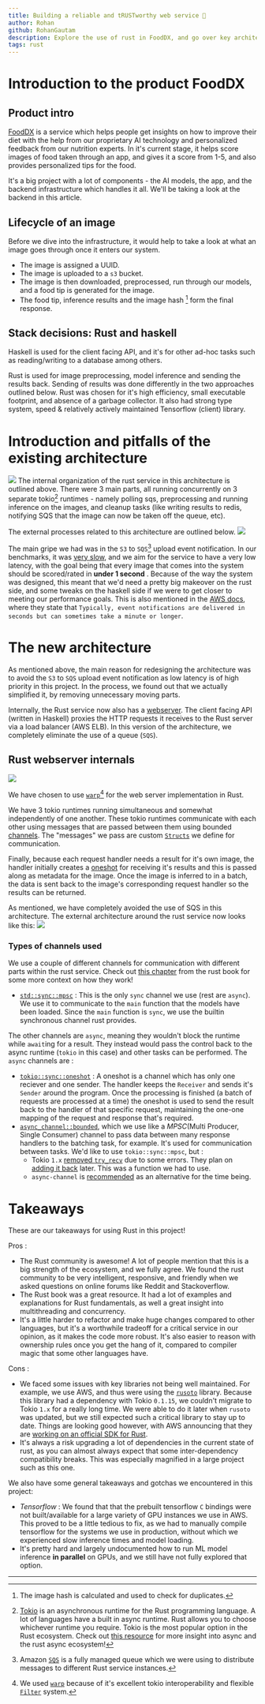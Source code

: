 ```yaml
---
title: Building a reliable and tRUSTworthy web service 🦀
author: Rohan
github: RohanGautam
description: Explore the use of rust in FoodDX, and go over key architectural decisions
tags: rust
---
```


# Introduction to the product FoodDX

## Product intro

[FoodDX](https://www.fooddx.com/) is a service which helps people get insights on how to improve their diet with the help from our proprietary AI technology and personalized feedback from our nutrition experts. In it's current stage, it helps score images of food taken through an app, and gives it a score from 1-5, and also provides personalized tips for the food.

It's a big project with a lot of components - the AI models, the app, and the backend infrastructure which handles it all. We'll be taking a look at the backend in this article.

## Lifecycle of an image

Before we dive into the infrastructure, it would help to take a look at what an image goes through once it enters our system.

- The image is assigned a UUID.
- The image is uploaded to a `s3` bucket.
- The image is then downloaded, preprocessed, run through our models, and a food tip is generated for the image.
- The food tip, inference results and the image hash [^1] form the final response.

## Stack decisions: Rust and haskell

Haskell is used for the client facing API, and it's for other ad-hoc tasks such as reading/writing to a database among others.

Rust is used for image preprocessing, model inference and sending the results back. Sending of results was done differently in the two approaches outlined below. Rust was chosen for it's high efficiency, small executable footprint, and absence of a garbage collector. It also had strong type system, speed & relatively actively maintained Tensorflow (client) library.

# Introduction and pitfalls of the existing architecture

![](../images/blogposts/v2-arch-diagram.png)
The internal organization of the rust service in this architecture is outlined above.
There were 3 main parts, all running concurrently on 3 separate tokio[^2] runtimes - namely polling sqs, preprocessing and running inference on the images, and cleanup tasks (like writing results to redis, notifying SQS that the image can now be taken off the queue, etc).

The external processes related to this architecture are outlined below.
![](../images/blogposts/v2-external-arch-diagram.png)

The main gripe we had was in the `S3` to `SQS`[^3] upload event notification. In our benchmarks, it was [very slow](https://github.com/Holmusk/aws_benchmarks/tree/master/s3_event_to_sqs), and we aim for the service to have a very low latency, with the goal being that every image that comes into the system should be scored/rated in **under 1 second** . Because of the way the system was designed, this meant that we'd need a pretty big makeover on the rust side, and some tweaks on the haskell side if we were to get closer to meeting our performance goals. This is also mentioned in the [AWS docs](https://docs.aws.amazon.com/AmazonS3/latest/userguide/NotificationHowTo.html), where they state that `Typically, event notifications are delivered in seconds but can sometimes take a minute or longer`.

# The new architecture

As mentioned above, the main reason for redesigning the architecture was to avoid the `S3` to `SQS` upload event notification as low latency is of high priority in this project. In the process, we found out that we actually simplified it, by removing unnecessary moving parts.

Internally, the Rust service now also has a [webserver](https://developer.mozilla.org/en-US/docs/Learn/Common_questions/What_is_a_web_server). The client facing API (written in Haskell) proxies the HTTP requests it receives to the Rust server via a load balancer (AWS ELB). In this version of the architecture, we completely eliminate the use of a queue (`SQS`).

## Rust webserver internals

![](../images/blogposts/v3-arch-diagram.png)

We have chosen to use [`warp`](https://github.com/seanmonstar/warp)[^4] for the web server implementation in Rust.

We have 3 tokio runtimes running simultaneous and somewhat independently of one another. These tokio runtimes communicate with each other using messages that are passed between them using bounded [channels](https://doc.rust-lang.org/book/ch16-02-message-passing.html). The "messages" we pass are custom [`Structs`](https://doc.rust-lang.org/book/ch05-01-defining-structs.html) we define for communication.

Finally, because each request handler needs a result for it's own image, the handler initially creates a [oneshot](https://tokio-rs.github.io/tokio/doc/tokio/sync/oneshot/index.html) for receiving it's results and this is passed along as metadata for the image. Once the image is inferred to in a batch, the data is sent back to the image's corresponding request handler so the results can be returned.

As mentioned, we have completely avoided the use of SQS in this architecture. The external architecture around the rust service now looks like this:
![](../images/blogposts/v3-external-arch-diagram.png)

### Types of channels used

We use a couple of different channels for communication with different parts within the rust service. Check out [this chapter](https://doc.rust-lang.org/book/ch16-02-message-passing.html) from the rust book for some more context on how they work!

- [`std::sync::mpsc`](https://doc.rust-lang.org/std/sync/mpsc/index.html) : This is the only `sync` channel we use (rest are `async`). We use it to communicate to the `main` function that the models have been loaded. Since the `main` function is `sync`, we use the builtin synchronous channel rust provides.

The other channels are `async`, meaning they wouldn't block the runtime while `await`ing for a result. They instead would pass the control back to the async runtime (`tokio` in this case) and other tasks can be performed. The `async` channels are :

- [`tokio::sync::oneshot`](https://docs.rs/tokio/1.5.0/tokio/sync/oneshot/index.html) : A oneshot is a channel which has only one reciever and one sender. The handler keeps the `Receiver` and sends it's `Sender` around the program. Once the processing is finished (a batch of requests are processed at a time) the oneshot is used to send the result back to the handler of that specific request, maintaining the one-one mapping of the request and response that's required.
- [`async_channel::bounded`](https://docs.rs/async-channel/1.6.1/async_channel/fn.bounded.html), which we use like a _MPSC_(Multi Producer, Single Consumer) channel to pass data between many response handlers to the batching task, for example. It's used for communication between tasks. We'd like to use `tokio::sync::mpsc`, but :
  - Tokio `1.x` [removed `try_recv`](https://github.com/tokio-rs/tokio/pull/3263) due to some errors. They plan on [adding it back](https://github.com/tokio-rs/tokio/issues/3350) later. This was a function we had to use.
  - `async-channel` is [recommended](https://github.com/tokio-rs/tokio/issues/3350#issuecomment-773952897) as an alternative for the time being.

# Takeaways

These are our takeaways for using Rust in this project!

Pros :

- The Rust community is awesome! A lot of people mention that this is a big strength of the ecosystem, and we fully agree. We found the rust community to be very intelligent, responsive, and friendly when we asked questions on online forums like Reddit and Stackoverflow.
- The Rust book was a great resource. It had a lot of examples and explanations for Rust fundamentals, as well a great insight into multithreading and concurrency.
- It's a little harder to refactor and make huge changes compared to other languages, but it's a worthwhile tradeoff for a critical service in our opinion, as it makes the code more robust. It's also easier to reason with ownership rules once you get the hang of it, compared to compiler magic that some other languages have.

Cons :

- We faced some issues with key libraries not being well maintained. For example, we use AWS, and thus were using the [`rusoto`](https://github.com/rusoto/rusoto) library. Because this library had a dependency with Tokio `0.1.15`, we couldn't migrate to Tokio `1.x` for a really long time. We were able to do it later when `rusoto` was updated, but we still expected such a critical library to stay up to date. Things are looking good however, with AWS announcing that they are [working on an official SDK for Rust](https://aws.amazon.com/blogs/developer/a-new-aws-sdk-for-rust-alpha-launch/).
- It's always a risk upgrading a lot of dependencies in the current state of rust, as you can almost always expect that some inter-dependency compatibility breaks. This was especially magnified in a large project such as this one.

We also have some general takeaways and gotchas we encountered in this project:

- _Tensorflow_ : We found that that the prebuilt tensorflow `C` bindings were not built/available for a large variety of GPU instances we use in AWS. This proved to be a little tedious to fix, as we had to manually compile tensorflow for the systems we use in production, without which we experienced slow inference times and model loading.
- It's pretty hard and largely undocumented how to run ML model inference **in parallel** on GPUs, and we still have not fully explored that option.

---

[^1]: The image hash is calculated and used to check for duplicates.
[^2]: [Tokio](https://tokio.rs/) is an asynchronous runtime for the Rust programming language. A lot of languages have a built in async runtime. Rust allows you to choose whichever runtime you require. Tokio is the most popular option in the Rust ecosystem. Check out [this resource](https://rust-lang.github.io/async-book/08_ecosystem/00_chapter.html) for more insight into async and the rust async ecosystem!
[^3]: Amazon [`SQS`](https://aws.amazon.com/sqs/) is a fully managed queue which we were using to distribute messages to different Rust service instances.
[^4]: We used [`warp`](https://github.com/seanmonstar/warp) because of it's excellent tokio interoperability and flexible [`Filter`](https://docs.rs/warp/0.1.0/warp/trait.Filter.html) system.
